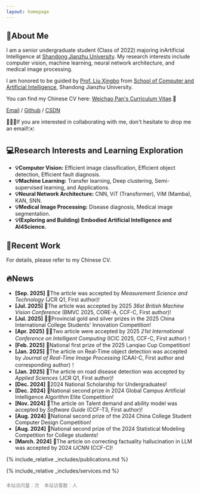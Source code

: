 ```yaml
---
layout: homepage
---
```


## 📖About Me

I am a senior undergraduate student (Class of 2022) majoring in ​​Artificial Intelligence​​ at [Shandong Jianzhu University](https://www.sdjzu.edu.cn/). My research interests include computer vision, machine learning, neural network architecture, and medical image processing.

I am honored to be guided by [Prof. Liu Xingbo](https://www.sdjzu.edu.cn/jsjkx/info/1024/4415.htm) from [School of Computer and Artificial Intelligence](https://www.sdjzu.edu.cn/jsjkx/index.htm), Shandong Jianzhu University.

You can find my Chinese CV here: [Weichao Pan's Curriculum Vitae](../assets/CV928.pdf).📝

[Email](mailto:202211102025@stu.sdjzu.edu.cn) / [Github](https://github.com/JEFfersusu) / [CSDN](https://blog.csdn.net/weixin_73994643?type=blog)

🌟🌟🌟If you are interested in collaborating with me, don't hesitate to drop me an email!✉️
## 💻Research Interests and Learning Exploration

- **💡Computer Vision:** Efficient image classification, Efficient object detection, Efficient fault diagnosis.
- **💡Machine Learning:** Transfer learning, Deep clustering, Semi-supervised learning, and Applications.
- **💡Neural Network Architecture:** CNN, ViT (Transformer), ViM (Mamba), KAN, SNN.
- **💡Medical Image Processing:** Disease diagnosis, Medical image segmentation.
- **💡(Exploring and Building) Embodied Artificial Intelligence and AI4Science.**

## 📌Recent Work

For details, please refer to my Chinese CV.

## 🔥News

- **[Sep. 2025]** 🎉The article was accepted by _Measurement Science and Technology_ (JCR Q1, First author)!
- **[Jul. 2025]** 🎉The article was accepted by 2025 _36st British Machine Vision Conference_ (BMVC 2025, CORE-A, CCF-C, First author)!
- **[Jul. 2025]** 🥇🥈Provincial gold and silver prizes in the 2025 China International College Students' Innovation Competition!
- **[Apr. 2025]** 🎉🎉Two article were accepted by 2025 _21st International Conference on Intelligent Computing_ (ICIC 2025, CCF-C, First author)！
- **[Feb. 2025]** 🥇National first prize of the 2025 Lanqiao Cup Competition!
- **[Jan. 2025]** 🎉The article on Real-Time object detection was accepted by _Journal of Real-Time Image Processing_ (CAAI-C, First author and corresponding author)！
- **[Jan. 2025]** 🎉The article on road disease detection was accepted by _Applied Sciences_ (JCR Q1, First author)!
- **[Dec. 2024]** 🏅2024 National Scholarship for Undergraduates!
- **[Dec. 2024]** 🥈National second prize in 2024 Global Campus Artificial Intelligence Algorithm Elite Competition!
- **[Nov. 2024]** 🎉The article on Talent demand and ability model was accepted by _Software Guide_ (CCF-T3, First author)!
- **[Aug. 2024]** 🥈National second prize of the 2024 China College Student Computer Design Competition!
- **[Aug. 2024]** 🥈National second prize of the 2024 Statistical Modeling Competition for College students!
- **[March. 2024]** 🎉The article on correcting factuality hallucination in LLM was accepted by 2024 _IJCNN_ (CCF-C)!

{% include_relative _includes/publications.md %}

{% include_relative _includes/services.md %}
<!-- 不蒜子统计 -->
<div style="margin-top: 20px; font-size: 0.9em; color: gray;">
  <span id="busuanzi_container_site_pv" style="margin-right: 10px;">
      本站访问量：<span id="busuanzi_value_site_pv"></span>次
  </span>
  <span id="busuanzi_container_site_uv">
      本站访客数：<span id="busuanzi_value_site_uv"></span>人
  </span>
  <script async src="//busuanzi.ibruce.info/busuanzi/2.3/busuanzi.pure.mini.js"></script>
</div>
